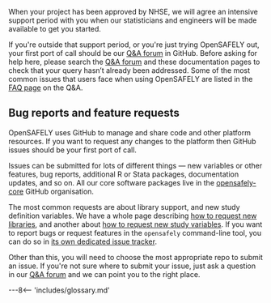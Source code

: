 When your project has been approved by NHSE, we will agree an intensive support period with you when our statisticians and engineers will be made available to get you started.

If you're outside that support period, or you're just trying OpenSAFELY out, your first port of call should be our [Q&A forum](https://github.com/opensafely/documentation/discussions) in GitHub. Before asking for help here, please search the [Q&A forum](https://github.com/opensafely/documentation/discussions) and these documentation pages to check that your query hasn’t already been addressed. Some of the most common issues that users face when using OpenSAFELY are listed in the [FAQ page](https://github.com/opensafely/documentation/discussions/445) on the Q&A.

## Bug reports and feature requests

OpenSAFELY uses GitHub to manage and share code and other platform resources. If you want to request any changes to the platform then GitHub issues should be your first port of call.

Issues can be submitted for lots of different things &mdash; new variables or other features, bug reports, additional R or Stata packages, documentation updates, and so on.  All our core software packages live in the [opensafely-core](https://github.com/opensafely-core/) GitHub organisation.

The most common requests are about library support, and new study definition variables. We have a whole page describing [how to request new libraries](requests-packages.md), and another about [how to request new study variables](requests-variables.md). If you want to report bugs or request features in the `opensafely` command-line tool, you can do so in [its own dedicated issue tracker](https://github.com/opensafely-core/opensafely-cli/issues).

Other than this, you will need to choose the most appropriate repo to submit an issue. If you're not sure where to submit your issue, just ask a question in our [Q&A forum](https://github.com/opensafely/documentation/discussions) and we can point you to the right place.



---8<-- 'includes/glossary.md'
